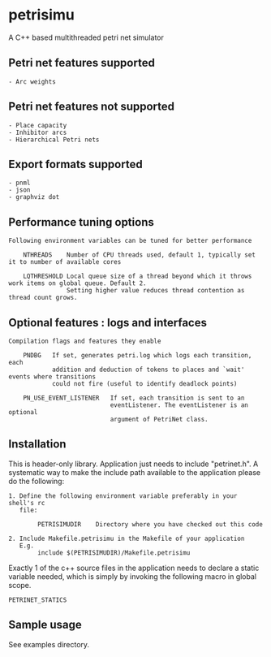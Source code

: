 # petrisimu
A C++ based multithreaded petri net simulator

## Petri net features supported

    - Arc weights

## Petri net features not supported

    - Place capacity
    - Inhibitor arcs
    - Hierarchical Petri nets

## Export formats supported

    - pnml
    - json
    - graphviz dot

## Performance tuning options

    Following environment variables can be tuned for better performance

        NTHREADS    Number of CPU threads used, default 1, typically set it to number of available cores

        LQTHRESHOLD Local queue size of a thread beyond which it throws work items on global queue. Default 2.
                    Setting higher value reduces thread contention as thread count grows.

## Optional features : logs and interfaces

    Compilation flags and features they enable

        PNDBG   If set, generates petri.log which logs each transition, each
                addition and deduction of tokens to places and `wait' events where transitions
                could not fire (useful to identify deadlock points)

        PN_USE_EVENT_LISTENER   If set, each transition is sent to an
                                eventListener. The eventListener is an optional
                                argument of PetriNet class.

## Installation

This is header-only library. Application just needs to include "petrinet.h". A
systematic way to make the include path available to the application please do
the following:

    1. Define the following environment variable preferably in your shell's rc
       file:

            PETRISIMUDIR    Directory where you have checked out this code

    2. Include Makefile.petrisimu in the Makefile of your application
       E.g.
            include $(PETRISIMUDIR)/Makefile.petrisimu

Exactly 1 of the c++ source files in the application needs to declare a static
variable needed, which is simply by invoking the following macro in global
scope.

    PETRINET_STATICS

## Sample usage

See examples directory.
